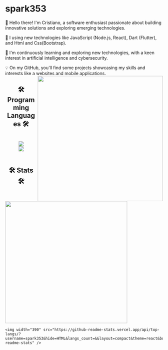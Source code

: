 # spark353

👋 Hello there! I'm Cristiano, a software enthusiast passionate about building innovative solutions and exploring emerging technologies.

🚀 I using new technologies like JavaScript (Node.js, React), Dart (Flutter), and Html and Css(Bootstrap).

🌱 I'm continuously learning and exploring new technologies, with a keen interest in artificial intelligence and cybersecurity.

💡 On my GitHub, you'll find some projects showcasing my skills and interests like a websites and mobile applications.
<img align="right" width="400" src="https://cdn.dribbble.com/users/1162077/screenshots/5403918/focus-animation.gif">

<h2 align="center">🛠️ Programming Languages 🛠️</h2>
<br>
<div align="center">
<a href="https://skillicons.dev">
  <img src="https://skillicons.dev/icons?i=github,html,css,javascript,dart,java,react,nodejs" /><br>
    <img src="https://skillicons.dev/icons?i=bootstrap,electron,phpstorm,postman,figma,ai,ps,mysql" />
</a>
</div>
<br>

<h2 align="center">🛠️ Stats 🛠️</h2>
<br>
<div>
    <img  width="390" src="https://github-readme-stats.vercel.app/api?username=spark353&count_private=true&show_icons=true&theme=react&border_radius=10"/>

    <img width="390" src="https://github-readme-stats.vercel.app/api/top-langs/?username=spark353&hide=HTML&langs_count=&&layout=compact&theme=react&border_radius=10&size_weight=0.5&exclude_repo=github-readme-stats" />
</div>
